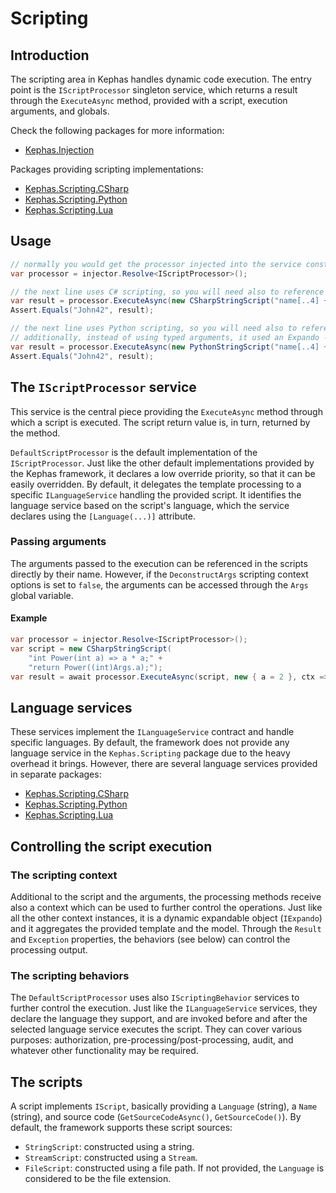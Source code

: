 ﻿# Scripting

## Introduction

The scripting area in Kephas handles dynamic code execution.
The entry point is the ```IScriptProcessor``` singleton service, which returns a result through the ```ExecuteAsync``` method, provided with a script, execution arguments, and globals.

Check the following packages for more information:
* [Kephas.Injection](https://www.nuget.org/packages/Kephas.Injection)

Packages providing scripting implementations:
* [Kephas.Scripting.CSharp](https://www.nuget.org/packages/Kephas.Scripting.CSharp)
* [Kephas.Scripting.Python](https://www.nuget.org/packages/Kephas.Scripting.Python)
* [Kephas.Scripting.Lua](https://www.nuget.org/packages/Kephas.Scripting.Lua)

## Usage

```C#
// normally you would get the processor injected into the service constructor.
var processor = injector.Resolve<IScriptProcessor>();

// the next line uses C# scripting, so you will need also to reference Kephas.Scripting.CSharp.
var result = processor.ExecuteAsync(new CSharpStringScript("name[..4] + age.ToString()"), new { name = "Johnny", age = 42 }));
Assert.Equals("John42", result);

// the next line uses Python scripting, so you will need also to reference Kephas.Scripting.Python.
// additionally, instead of using typed arguments, it used an Expando - it could use as well a IDictionary<string, object?>.
var result = processor.ExecuteAsync(new PythonStringScript("name[..4] + str(age)"), new Expando { ["name"] = "Johnny", ["age"] = 42 }));
Assert.Equals("John42", result);
```

## The ```IScriptProcessor``` service
This service is the central piece providing the ```ExecuteAsync``` method through which a script is executed.
The script return value is, in turn, returned by the method.

```DefaultScriptProcessor``` is the default implementation of the ```IScriptProcessor```.
Just like the other default implementations provided by the Kephas framework, it declares a low override priority, so that it can be easily overridden.
By default, it delegates the template processing to a specific ```ILanguageService``` handling the provided script.
It identifies the language service based on the script's language, which the service declares using the ```[Language(...)]``` attribute.

### Passing arguments

The arguments passed to the execution can be referenced in the scripts directly by their name.
However, if the ```DeconstructArgs``` scripting context options is set to ```false```, the arguments can be accessed through the ```Args``` global variable.

#### Example

```c#
var processor = injector.Resolve<IScriptProcessor>();
var script = new CSharpStringScript(
    "int Power(int a) => a * a;" +
    "return Power((int)Args.a);");
var result = await processor.ExecuteAsync(script, new { a = 2 }, ctx => ctx.DeconstructArgs(false)); 
```

## Language services
These services implement the ```ILanguageService``` contract and handle specific languages.
By default, the framework does not provide any language service in the ```Kephas.Scripting``` package due to the heavy overhead it brings.
However, there are several language services provided in separate packages:
* [Kephas.Scripting.CSharp](https://www.nuget.org/packages/Kephas.Scripting.CSharp)
* [Kephas.Scripting.Python](https://www.nuget.org/packages/Kephas.Scripting.Python)
* [Kephas.Scripting.Lua](https://www.nuget.org/packages/Kephas.Scripting.Lua)

## Controlling the script execution

### The scripting context
Additional to the script and the arguments, the processing methods receive also a context which can be used to further control the operations.
Just like all the other context instances, it is a dynamic expandable object (```IExpando```) and it aggregates the provided template and the model.
Through the ```Result``` and ```Exception``` properties, the behaviors (see below) can control the processing output.

### The scripting behaviors
The ```DefaultScriptProcessor``` uses also ```IScriptingBehavior``` services to further control the execution. Just like the ```ILanguageService``` services, they declare the language they support,
and are invoked before and after the selected language service executes the script. They can cover various purposes: authorization, pre-processing/post-processing, audit, and whatever other functionality may be required.

## The scripts
A script implements ```IScript```, basically providing a ```Language``` (string), a ```Name``` (string), and source code (```GetSourceCodeAsync()```, ```GetSourceCode()```).
By default, the framework supports these script sources:
* ```StringScript```: constructed using a string.
* ```StreamScript```: constructed using a ```Stream```.
* ```FileScript```: constructed using a file path. If not provided, the ```Language```  is considered to be the file extension.
